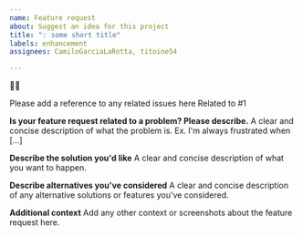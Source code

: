 ```yaml
---
name: Feature request
about: Suggest an idea for this project
title: "💡 some short title"
labels: enhancement
assignees: CamiloGarciaLaRotta, titoine54

---
```


👋🏽

Please add a reference to any related issues here
Related to #1

**Is your feature request related to a problem? Please describe.**
A clear and concise description of what the problem is. Ex. I'm always frustrated when [...]

**Describe the solution you'd like**
A clear and concise description of what you want to happen.

**Describe alternatives you've considered**
A clear and concise description of any alternative solutions or features you've considered.

**Additional context**
Add any other context or screenshots about the feature request here.

